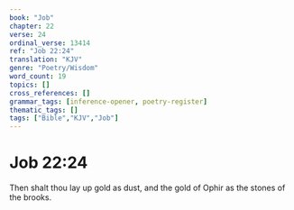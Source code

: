 ```yaml
---
book: "Job"
chapter: 22
verse: 24
ordinal_verse: 13414
ref: "Job 22:24"
translation: "KJV"
genre: "Poetry/Wisdom"
word_count: 19
topics: []
cross_references: []
grammar_tags: [inference-opener, poetry-register]
thematic_tags: []
tags: ["Bible","KJV","Job"]
---
```


# Job 22:24

Then shalt thou lay up gold as dust, and the gold of Ophir as the stones of the brooks.
